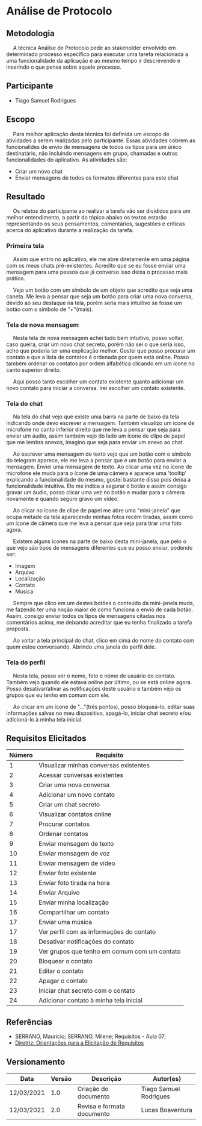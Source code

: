 # Análise de Protocolo

## Metodologia

<p>&emsp; A técnica Análise de Protocolo pede ao stakeholder envolvido em determinado processo específico para executar uma tarefa relacionada a uma funcionalidade da aplicação e ao mesmo tempo ir descrevendo e inserindo o que pensa sobre aquele processo.</p>

## Participante

- Tiago Samuel Rodrigues

## Escopo

<p>&emsp; Para melhor aplicação desta técnica foi definida um escopo de atividades a serem realizadas pelo participante. Essas atividades cobrem as funcionalides de envio de mensagens de todos os tipos para um único destinatário, não incluindo mensagens em grupo, chamadas e outras funcionalidades do aplicativo. As atividades são:</p>

- Criar um novo chat
- Enviar mensagens de todos os formatos diferentes para este chat

## Resultado

<p>&emsp; Os relatos do participante ao realizar a tarefa vão ser divididos para um melhor entendimento, a partir do tópico abaixo os textos estarão representando os seus pensamentos, comentários, sugestões e críticas acerca do aplicativo durante a realização da tarefa. </p>

### Primeira tela

<p>&emsp; Assim que entro no aplicativo, ele me abre diretamente em uma página com os meus chats pré-existentes. Acredito que se eu fosse enviar uma mensagem para uma pessoa que já converso isso deixa o processo mais prático.</p>

<p>&emsp; Vejo um botão com um símbolo de um objeto que acredito que seja uma caneta. Me leva a pensar que seja um botão para criar uma nova conversa, devido ao seu destaque na tela, porém seria mais intuitivo se fosse um botão com o símbolo de "+"(mais).</p>

### Tela de nova mensagem

<p>&emsp; Nesta tela de nova mensagem achei tudo bem intuitivo, posso voltar, caso queira, criar um novo chat secreto, porém não sei o que seria isso, acho que poderia ter uma explicação melhor.
Gostei que posso procurar um contato e que a lista de contatos é ordenada por quem está online. Posso também ordenar os contatos por ordem alfabética clicando em um ícone no canto superior direito.</p>

<p>&emsp; Aqui posso tanto escolher um contato existente quanto adicionar um novo contato para iniciar a conversa. Irei escolher um contato existente.</p>

### Tela do chat

<p>&emsp; Na tela do chat vejo que existe uma barra na parte de baixo da tela indicando onde devo escrever a mensagem. Também visualizo um ícone de microfone no canto inferior direito que me leva a pensar que seja para enviar um áudio, assim também vejo do lado um ícone de clipe de papel que me lembra anexos, imagino que seja para enviar um anexo ao chat.</p>

<p>&emsp; Ao escrever uma mensagem de texto vejo que um botão com o símbolo do telegram aparece, ele me leva a pensar que é um botão para enviar a mensagem. Enviei uma mensagem de texto.
Ao clicar uma vez no ícone de microfone ele muda para o ícone de uma câmera e aparece uma 'tooltip' explicando a funcionalidade do mesmo, gostei bastante disso pois deixa a funcionalidade intuitiva. Ele me indica a segurar o botão e assim consigo gravar um áudio, posso clicar uma vez no botão e mudar para a câmera novamente e quando seguro gravo um vídeo.</p>

<p>&emsp; Ao clicar no ícone de clipe de papel me abre uma "mini-janela" que ocupa metade da tela aparecendo minhas fotos recém tiradas, assim como um ícone de câmera que me leva a pensar que seja para tirar uma foto agora.</p>

<p>&emsp; Existem alguns ícones na parte de baixo desta mini-janela, que pelo o que vejo são tipos de mensagens diferentes que eu posso enviar, podendo ser:</p>

- Imagem
- Arquivo
- Localização
- Contato
- Música

<p>&emsp; Sempre que clico em um destes botões o conteúdo da mini-janela muda, me fazendo ter uma noção maior de como funciona o envio de cada botão.
Assim, consigo enviar todos os tipos de mensagens citadas nos comentários acima, me deixando acreditar que eu tenha finalizado a tarefa proposta.</p>

<p>&emsp; Ao voltar a tela principal do chat, clico em cima do nome do contato com quem estou conversando. Abrindo uma janela do perfil dele.</p>

### Tela do perfil

<p>&emsp; Nesta tela, posso ver o nome, foto e nome de usuário do contato. Também vejo quando ele estava online por último, ou se está online agora. Posso desativar/ativar as notificações deste usuário e também vejo os grupos que eu tenho em comum com ele.</p>

<p>&emsp; Ao clicar em um ícone de "..."(três pontos), posso bloqueá-lo, editar suas informações salvas no meu dispositivo, apagá-lo, iniciar chat secreto e/ou adicioná-lo à minha tela inicial.</p>

## Requisitos Elicitados

| Número | Requisito                                    |
| ------ | -------------------------------------------- |
| 1      | Visualizar minhas conversas existentes       |
| 2      | Acessar conversas existentes                 |
| 3      | Criar uma nova conversa                      |
| 4      | Adicionar um novo contato                    |
| 5      | Criar um chat secreto                        |
| 6      | Visualizar contatos online                   |
| 7      | Procurar contatos                            |
| 8      | Ordenar contatos                             |
| 9      | Enviar mensagem de texto                     |
| 10     | Enviar mensagem de voz                       |
| 11     | Enviar mensagem de vídeo                     |
| 12     | Enviar foto existente                        |
| 13     | Enviar foto tirada na hora                   |
| 14     | Enviar Arquivo                               |
| 15     | Enviar minha localização                     |
| 16     | Compartilhar um contato                      |
| 17     | Enviar uma música                            |
| 17     | Ver perfil com as informações do contato     |
| 18     | Desativar notificações do contato            |
| 19     | Ver grupos que tenho em comum com um contato |
| 20     | Bloquear o contato                           |
| 21     | Editar o contato                             |
| 22     | Apagar o contato                             |
| 23     | Iniciar chat secreto com o contato           |
| 24     | Adicionar contato à minha tela inicial       |

## Referências

- SERRANO, Maurício; SERRANO, Milene; Requisitos - Aula 07;
- [Diretriz: Orientações para a Elicitação de Requisitos](http://demoiselle.sourceforge.net/process/ds/1.2.3-BETA1/ProcessoDemoisellePlugin/guidances/guidelines/orientacoesElicitacaoRequisitos_3AF37DEB.html#:~:text=Existem%20dois%20tipos%20de%20an%C3%A1lise,e%20fazendo%20ao%20execut%C3%A1%2Dla)

## Versionamento

| Data       | Versão | Descrição                  | Autor(es)              |
| ---------- | ------ | -------------------------- | ---------------------- |
| 12/03/2021 | 1.0    | Criação do documento       | Tiago Samuel Rodrigues |
| 12/03/2021 | 2.0    | Revisa e formata documento | Lucas Boaventura       |
